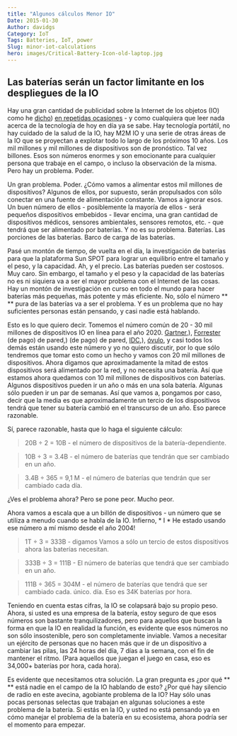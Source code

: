 ```yaml
---
title: "Algunos cálculos Menor IO"
Date: 2015-01-30
Author: davidgs
Category: IoT
Tags: Batteries, IoT, power
Slug: minor-iot-calculations
hero: images/Critical-Battery-Icon-old-laptop.jpg
---
```


## Las baterías serán un factor limitante en los despliegues de la IO

Hay una gran cantidad de publicidad sobre la Internet de los objetos (IO) como he [dicho](/posts/category/general/here-comes-iot-ready-or-not/)) [en repetidas ocasiones](/posts/category/iot/is-iot-happening-or-not-in-2015/) - y como cualquiera que leer nada acerca de la tecnología de hoy en día ya se sabe. Hay tecnología portátil, no hay cuidado de la salud de la IO, hay M2M IO y una serie de otras áreas de la IO que se proyectan a explotar todo lo largo de los próximos 10 años. Los mil millones y mil millones de dispositivos son de pronóstico. Tal vez billones. Esos son números enormes y son emocionante para cualquier persona que trabaje en el campo, o incluso la observación de la misma. Pero hay un problema. Poder.

Un gran problema. Poder. ¿Cómo vamos a alimentar estos mil millones de dispositivos? Algunos de ellos, por supuesto, serán propulsados con sólo conectar en una fuente de alimentación constante. Vamos a ignorar esos. Un buen número de ellos - posiblemente la mayoría de ellos - será pequeños dispositivos embebidos - llevar encima, una gran cantidad de dispositivos médicos, sensores ambientales, sensores remotos, etc. - que tendrá que ser alimentado por baterías. Y no es su problema. Baterías. Las porciones de las baterías. Barco de carga de las baterías.

Pasé un montón de tiempo, de vuelta en el día, la investigación de baterías para que la plataforma Sun SPOT para lograr un equilibrio entre el tamaño y el peso, y la capacidad. Ah, y el precio. Las baterías pueden ser costosos. Muy caro. Sin embargo, el tamaño y el peso y la capacidad de las baterías no es ni siquiera va a ser el mayor problema con el Internet de las cosas. Hay un montón de investigación en curso en todo el mundo para hacer baterías más pequeñas, más potente y más eficiente. No, sólo el número ** ** pura de las baterías va a ser el problema. Y es un problema que no hay suficientes personas están pensando, y casi nadie está hablando.

Esto es lo que quiero decir. Tomemos el número común de 20 - 30 mil millones de dispositivos IO en línea para el año 2020. [Gartner](http://www.gartner.com/newsroom/id/2636073),), [Forrester](https://www.forrester.com/There+Is+No+Internet+Of+Things+8212+Yet/fulltext/-/E-RES101421) (de pago) de pared,) (de pago) de pared, [IDC](http://www.idc.com/getdoc.jsp?containerId=248451),), [óvulo](http://www.computerweekly.com/news/2240238915/Lot-of-nonsense-touted-about-IoT-says-analyst), y casi todos los demás están usando este número y yo no quiero discutir, por lo que sólo tendremos que tomar esto como un hecho y vamos con 20 mil millones de dispositivos. Ahora digamos que aproximadamente la mitad de estos dispositivos será alimentado por la red, y no necesita una batería. Así que estamos ahora quedamos con 10 mil millones de dispositivos con baterías. Algunos dispositivos pueden ir un año o más en una sola batería. Algunas sólo pueden ir un par de semanas. Así que vamos a, pongamos por caso, decir que la media es que aproximadamente un tercio de los dispositivos tendrá que tener su batería cambió en el transcurso de un año. Eso parece razonable.

Sí, parece razonable, hasta que lo haga el siguiente cálculo:

> 20B ÷ 2 = 10B - el número de dispositivos de la batería-dependiente.

> 10B ÷ 3 = 3.4B - el número de baterías que tendrán que ser cambiado en un año.

> 3.4B ÷ 365 = 9,1 M - el número de baterías que tendrán que ser cambiado cada día.

¿Ves el problema ahora? Pero se pone peor. Mucho peor.

Ahora vamos a escala que a un billón de dispositivos - un número que se utiliza a menudo cuando se habla de la IO. Infierno, * I * He estado usando ese número a mí mismo desde el año 2004!

> 1T ÷ 3 = 333B - digamos Vamos a sólo un tercio de estos dispositivos ahora las baterías necesitan.

> 333B ÷ 3 = 111B - El número de baterías que tendrá que ser cambiado en un año.

> 111B ÷ 365 = 304M - el número de baterías que tendrá que ser cambiado cada. único. día. Eso es 34K baterías por hora.

Teniendo en cuenta estas cifras, la IO se colapsará bajo su propio peso. Ahora, si usted es una empresa de la batería, estoy seguro de que esos números son bastante tranquilizadores, pero para aquellos que buscan la forma en que la IO en realidad la función, es evidente que esos números no son sólo insostenible, pero son completamente inviable. Vamos a necesitar un ejército de personas que no hacen más que ir de un dispositivo a cambiar las pilas, las 24 horas del día, 7 días a la semana, con el fin de mantener el ritmo. (Para aquellos que juegan el juego en casa, eso es 34,000+ baterías por hora, cada hora).

Es evidente que necesitamos otra solución. La gran pregunta es ¿por qué ** ** está nadie en el campo de la IO hablando de esto? ¿Por qué hay silencio de radio en este avecina, agobiante problema de la IO? Hay sólo unas pocas personas selectas que trabajan en algunas soluciones a este problema de la batería. Si estás en la IO, y usted no está pensando ya en cómo manejar el problema de la batería en su ecosistema, ahora podría ser el momento para empezar.
